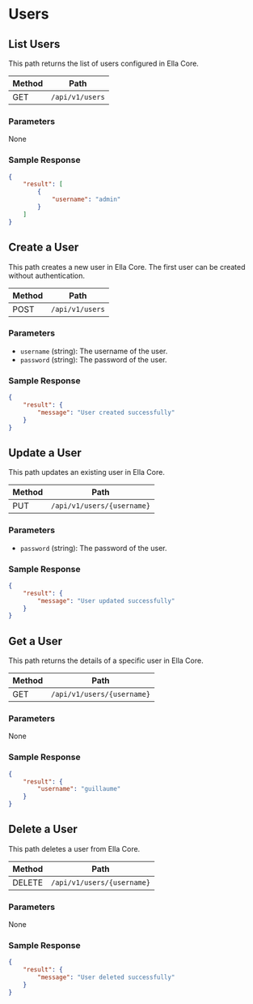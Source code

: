 # Users

## List Users

This path returns the list of users configured in Ella Core.


| Method | Path            |
| ------ | --------------- |
| GET    | `/api/v1/users` |

### Parameters

None

### Sample Response

```json
{
    "result": [
        {
            "username": "admin"
        }
    ]
}
```

## Create a User

This path creates a new user in Ella Core. The first user can be created without authentication.

| Method | Path            |
| ------ | --------------- |
| POST   | `/api/v1/users` |

### Parameters

- `username` (string): The username of the user. 
- `password` (string): The password of the user.

### Sample Response

```json
{
    "result": {
        "message": "User created successfully"
    }
}
```

## Update a User

This path updates an existing user in Ella Core.

| Method | Path                       |
| ------ | -------------------------- |
| PUT    | `/api/v1/users/{username}` |

### Parameters

- `password` (string): The password of the user.

### Sample Response

```json
{
    "result": {
        "message": "User updated successfully"
    }
}
```

## Get a User

This path returns the details of a specific user in Ella Core.

| Method | Path                       |
| ------ | -------------------------- |
| GET    | `/api/v1/users/{username}` |

### Parameters

None

### Sample Response

```json
{
    "result": {
        "username": "guillaume"
    }
}
```

## Delete a User

This path deletes a user from Ella Core.

| Method | Path                       |
| ------ | -------------------------- |
| DELETE | `/api/v1/users/{username}` |

### Parameters

None

### Sample Response

```json
{
    "result": {
        "message": "User deleted successfully"
    }
}
```
